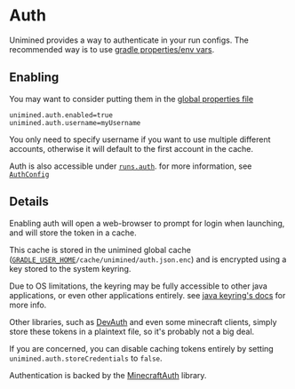 # Auth

Unimined provides a way to authenticate in your run configs.
The recommended way is to use [gradle properties/env vars](https://docs.gradle.org/current/userguide/build_environment.html#sec:gradle_configuration_properties).

## Enabling

You may want to consider putting them in the [global properties file](https://docs.gradle.org/current/userguide/directory_layout.html#dir:gradle_user_home)

```properties
unimined.auth.enabled=true
unimined.auth.username=myUsername
```

You only need to specify username if you want to use multiple different accounts, otherwise it will default to the first
account in the cache.

Auth is also accessible under [`runs.auth`](Run-Config.md).
for more information, see [`AuthConfig`](https://unimined.wagyourtail.xyz/unimined/%version%/api-docs/unimined/xyz.wagyourtail.unimined.api.runs.auth/-auth-config/index.html)

## Details

Enabling auth will open a web-browser to prompt for login when launching, and will store the token in a cache.

This cache is stored in the unimined global cache ([`GRADLE_USER_HOME`](https://docs.gradle.org/current/userguide/directory_layout.html#dir:gradle_user_home)`/cache/unimined/auth.json.enc`)
and is encrypted using a key stored to the system keyring.

Due to OS limitations, the keyring may be fully accessible to other java applications,
or even other applications entirely. see [java keyring's docs](https://github.com/javakeyring/java-keyring?tab=readme-ov-file#security-concerns)
for more info.

Other libraries, such as [DevAuth](https://github.com/DJtheRedstoner/DevAuth) and even some minecraft clients, simply store these tokens
in a plaintext file, so it's probably not a big deal.

If you are concerned, you can disable caching tokens entirely by setting `unimined.auth.storeCredentials` to `false`.

Authentication is backed by the [MinecraftAuth](https://github.com/RaphiMC/MinecraftAuth) library.
